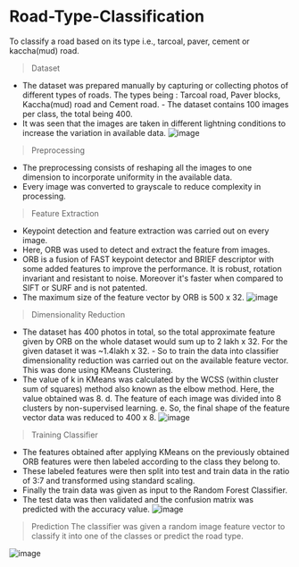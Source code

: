 # Road-Type-Classification
To classify a road based on its type i.e., tarcoal, paver, cement or kaccha(mud) road.

> Dataset 
- The dataset was prepared manually by capturing or collecting photos of different types of roads. The types being : Tarcoal road, Paver blocks, Kaccha(mud) road and Cement road. - The dataset contains 100 images per class, the total being 400. 
- It was seen that the images are taken in different lightning conditions to increase the variation in available data.
![image](https://user-images.githubusercontent.com/67290562/129612344-63b60549-2a26-42cf-838b-021e30ee8217.png)

> Preprocessing 
- The preprocessing consists of reshaping all the images to one dimension to incorporate uniformity in the available data.
- Every image was converted to grayscale to reduce complexity in processing.

> Feature Extraction 
- Keypoint detection and feature extraction was carried out on every image.
- Here, ORB was used to detect and extract the feature from images.
- ORB is a fusion of FAST keypoint detector and BRIEF descriptor with some added features to improve the performance. It is robust, rotation invariant and resistant to noise. Moreover it's faster when compared to SIFT or SURF and is not patented.
- The maximum size of the feature vector by ORB is 500 x 32.
![image](https://user-images.githubusercontent.com/67290562/129612386-fa2def8d-1ee1-40b5-978b-e946346c8cfc.png)

> Dimensionality Reduction 
- The dataset has 400 photos in total, so the total approximate feature given by ORB on the whole dataset would sum up to 2 lakh x 32. For the given dataset it was ~1.4lakh x 32. - So to train the data into classifier dimensionality reduction was carried out on the available feature vector. This was done using KMeans Clustering.
- The value of k in KMeans was calculated by the WCSS (within cluster sum of squares) method also known as the elbow method. Here, the value obtained was 8. d. The feature of each image was divided into 8 clusters by non-supervised learning. e. So, the final shape of the feature vector data was reduced to 400 x 8.
![image](https://user-images.githubusercontent.com/67290562/129612410-de22a01c-d259-43d2-b307-28d50f442e55.png)

> Training Classifier 
- The features obtained after applying KMeans on the previously obtained ORB features were then labeled according to the class they belong to.
- These labeled features were then split into test and train data in the ratio of 3:7 and transformed using standard scaling.
- Finally the train data was given as input to the Random Forest Classifier.
- The test data was then validated and the confusion matrix was predicted with the accuracy value.
![image](https://user-images.githubusercontent.com/67290562/129612451-f7f8917e-89d9-4d95-b18a-eca57f09569d.png)

> Prediction The classifier was given a random image feature vector to classify it into one of the classes or predict the road type.

![image](https://user-images.githubusercontent.com/67290562/129612307-deb0b178-8e58-4ad5-8936-b632525a33e7.png)
